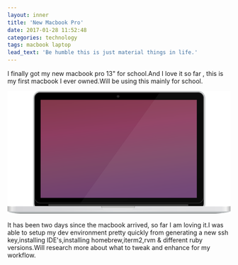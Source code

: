 ```yaml
---
layout: inner
title: 'New Macbook Pro'
date: 2017-01-28 11:52:48
categories: technology
tags: macbook laptop
lead_text: 'Be humble this is just material things in life.'
---
```


I finally got my new macbook pro 13" for school.And I love it so far , this is my first macbook I ever owned.Will be using this mainly for school.

![macbook-pro](assets/images/macbook-pro.png?raw=true "macbook-pro")

It has been two days since the macbook arrived, so far I am loving it.I was able to setup my dev environment pretty quickly from generating a new ssh key,installing IDE's,installing homebrew,iterm2,rvm & different ruby versions.Will research more about what to tweak and enhance for my workflow.
